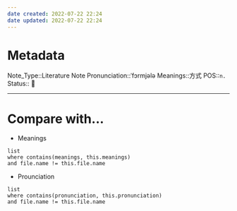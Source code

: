 ```yaml
---
date created: 2022-07-22 22:24
date updated: 2022-07-22 22:24
---
```


# Metadata

Note_Type::Literature Note
Pronunciation::ˈfɔrmjələ
Meanings::方式
POS::`n.`
Status:: 👶

---

# Compare with...

- Meanings

```dataview
list
where contains(meanings, this.meanings)
and file.name != this.file.name
```

- Prounciation

```dataview
list
where contains(pronunciation, this.pronunciation)
and file.name != this.file.name
```
